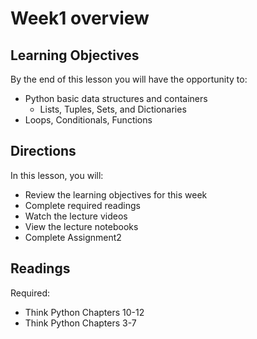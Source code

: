 # Week1 overview

## Learning Objectives
By the end of this lesson you will have the opportunity to:  
- Python basic data structures and containers  
    - Lists, Tuples, Sets, and Dictionaries  
- Loops, Conditionals, Functions  


## Directions
In this lesson, you will:  
- Review the learning objectives for this week  
- Complete required readings  
- Watch the lecture videos  
- View the lecture notebooks  
- Complete Assignment2  


## Readings
Required:  
- Think Python Chapters 10-12  
- Think Python Chapters 3-7  
